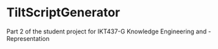 # TiltScriptGenerator
Part 2 of the student project for IKT437-G Knowledge Engineering and -Representation
